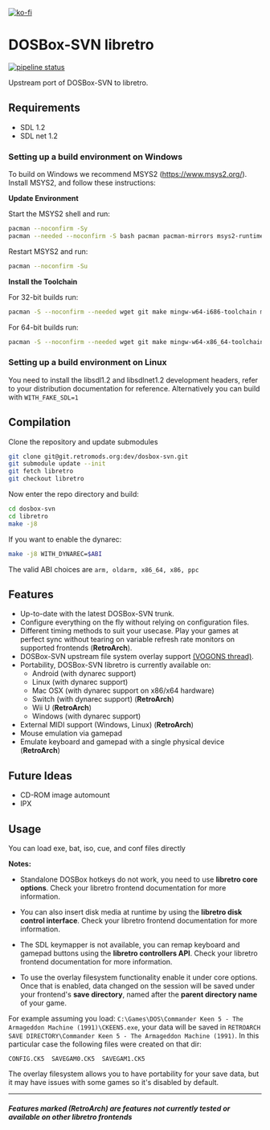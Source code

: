 [![ko-fi](https://www.ko-fi.com/img/githubbutton_sm.svg)](https://ko-fi.com/U7U117Y74)

# DOSBox-SVN libretro
[![pipeline status](https://git.polygoncorp.com/dev/dosbox-svn/badges/libretro/pipeline.svg)](https://git.polygoncorp.com/dev/dosbox-svn/-/jobs)

Upstream port of DOSBox-SVN to libretro.

## Requirements

- SDL 1.2
- SDL net 1.2

### Setting up a build environment on Windows
To build on Windows we recommend MSYS2 (https://www.msys2.org/).
Install MSYS2, and follow these instructions:

**Update Environment**

Start the MSYS2 shell and run:

```bash
pacman --noconfirm -Sy
pacman --needed --noconfirm -S bash pacman pacman-mirrors msys2-runtime
```

Restart MSYS2 and run:

```bash
pacman --noconfirm -Su
```

**Install the Toolchain**

For 32-bit builds run:

```bash
pacman -S --noconfirm --needed wget git make mingw-w64-i686-toolchain mingw-w64-i686-ntldd mingw-w64-i686-zlib mingw-w64-i686-pkg-config mingw-w64-i686-SDL2 mingw-w64-i686-SDL mingw-w64-i686-SDL_net
```

For 64-bit builds run:

```bash
pacman -S --noconfirm --needed wget git make mingw-w64-x86_64-toolchain mingw-w64-x86_64-ntldd mingw-w64-x86_64-zlib mingw-w64-x86_64-pkg-config mingw-w64-x86_64-SDL2 mingw-w64-x86_64-SDL mingw-w64-x86_64-SDL_net
```

### Setting up a build environment on Linux

You need to install the libsdl1.2 and libsdlnet1.2 development headers, refer to your distribution documentation for reference.
Alternatively you can build with `WITH_FAKE_SDL=1`

## Compilation
Clone the repository and update submodules

```bash
git clone git@git.retromods.org:dev/dosbox-svn.git
git submodule update --init
git fetch libretro
git checkout libretro
```

Now enter the repo directory and build:

```bash
cd dosbox-svn
cd libretro
make -j8
```

If you want to enable the dynarec:

```bash
make -j8 WITH_DYNAREC=$ABI
```

The valid ABI choices are `arm, oldarm, x86_64, x86, ppc`

## Features
- Up-to-date with the latest DOSBox-SVN trunk.
- Configure everything on the fly without relying on configuration files.
- Different timing methods to suit your usecase. Play your games at perfect sync without tearing on variable refresh rate monitors on supported frontends (**RetroArch**).
- DOSBox-SVN upstream file system overlay support [(VOGONS thread)](https://www.vogons.org/viewtopic.php?f=31&t=66009).
- Portability, DOSBox-SVN libretro is currently available on:
    - Android (with dynarec support)
    - Linux (with dynarec support)
    - Mac OSX (with dynarec support on x86/x64 hardware)
    - Switch (with dynarec support) (**RetroArch**)
    - Wii U (**RetroArch**)
    - Windows (with dynarec support)
- External MIDI support (Windows, Linux) (**RetroArch**)
- Mouse emulation via gamepad
- Emulate keyboard and gamepad with a single physical device (**RetroArch**)

## Future Ideas
- CD-ROM image automount
- IPX

## Usage
You can load exe, bat, iso, cue, and conf files directly

**Notes:**

- Standalone DOSBox hotkeys do not work, you need to use **libretro core options**. Check your libretro frontend documentation for more information.

- You can also insert disk media at runtime by using the **libretro disk control interface**. Check your libretro frontend documentation for more information.

- The SDL keymapper is not available, you can remap keyboard and gamepad buttons using the **libretro controllers API**. Check your libretro frontend documentation for more information.

- To use the overlay filesystem functionality enable it under core options. Once that is enabled, data changed on the session will be saved under your frontend's **save directory**, named after the **parent directory name** of your game.

For example assuming you load: `C:\Games\DOS\Commander Keen 5 - The Armageddon Machine (1991)\CKEEN5.exe`, your data will be saved in `RETROARCH SAVE DIRECTORY\Commander Keen 5 - The Armageddon Machine (1991)`. In this particular case the following files were created on that dir:

`CONFIG.CK5  SAVEGAM0.CK5  SAVEGAM1.CK5`

The overlay filesystem allows you to have portability for your save data, but it may have issues with some games so it's disabled by default.

---

##### Features marked (**RetroArch**) are features not currently tested or available on other libretro frontends

